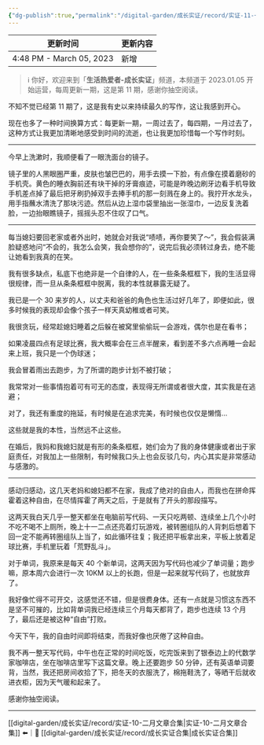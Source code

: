 ```yaml
---
{"dg-publish":true,"permalink":"/digital-garden/成长实证/record/实证-11-一个30岁男人的自由与束缚/","noteIcon":"1"}
---
```



| 更新时间                     | 更新内容 |
| ------------------------ | ---- |
| 4:48 PM - March 05, 2023 | 新增   |


> ℹ️ 你好，欢迎来到「**生活热爱者-成长实证**」频道，本频道于 2023.01.05 开始运营，每周更新一期，这是第 11 期，感谢你抽空阅读。

不知不觉已经第 11 期了，这是我有史以来持续最久的写作，这让我感到开心。

现在也多了一种时间换算方式：每更新一期，一周过去了，每四期，一月过去了，这种方式让我更加清晰地感受到时间的流逝，也让我更加珍惜每一个写作时刻。

---

今早上洗漱时，我顺便看了一眼洗面台的镜子。

镜子里的人黑眼圈严重，皮肤也皱巴巴的，用手去摸一下脸，有点像在摸着磨砂的手机壳。黄色的睡衣胸前还有块干掉的牙膏痕迹，可能是昨晚边刷牙边看手机导致手机差点掉了最后把牙刷扔掉双手去捧手机的那一刻溅在身上的。我拧开水龙头，用手指蘸水清洗了那块污迹。然后从边上湿巾袋里抽出一张湿巾，一边反复洗着脸，一边抬眼瞧镜子，摇摇头忍不住叹了口气。

---

每当媳妇要回老家或者外出时，她就会对我说“啧啧，再你要笑了～”，我会假装满脸疑惑地问“不会的，我怎么会笑，我会想你的”，说完后我必须转过身去，绝不能让她看到我真的在笑。

我有很多缺点，私底下也绝非是一个自律的人，在一些条条框框下，我的生活显得很规律，而一旦从条条框框中脱离，我的本性就暴露无疑了。

我已是一个 30 来岁的人，以丈夫和爸爸的角色也生活过好几年了，即便如此，很多时候我的表现却会像个孩子一样天真幼稚或者可笑。

我很贪玩，经常趁媳妇睡着之后躲在被窝里偷偷玩一会游戏，偶尔也是在看书；

如果凌晨四点有足球比赛，我大概率会在三点半醒来，看到差不多六点再睡一会起来上班，我只是一个伪球迷；

我会冒着雨出去跑步，为了所谓的跑步计划不被打破；

我常常对一些事情抱着可有可无的态度，表现得无所谓或者很大度，其实我是在逃避；

对了，我还有重度的拖延，有时候是在追求完美，有时候也仅仅是懒惰…

这些就是我的本性，当然远不止这些。

在婚后，我妈和我媳妇就是有形的条条框框，她们会为了我的身体健康或者出于家庭责任，对我加上一些限制，有时候我口头上也会反驳几句，内心其实是非常感动与感激的。

---

感动归感动，这几天老妈和媳妇都不在家，我成了绝对的自由人，而我也在拼命挥霍着这种自由，在尽情挥霍了两天之后，于是就有了开头的那段描写。

这两天我白天几乎一整天都坐在电脑前写代码、一天只吃两顿、连续坐上几个小时不吃不喝不上厕所，晚上十一二点还亮着灯玩游戏，被转圈组队的人背刺后想着下回一定不能再转圈组队上当了，如此循环往复；我还把平板拿出来，平板上放着足球比赛，手机里玩着「荒野乱斗」。

对于单词，我原来是每天 40 个新单词，这两天因为写代码也减少了单词量；跑步嘛，原本周六会进行一次 10KM 以上的长跑，但是一起来就写代码了，也就放弃了。

我好像忙得不可开交，这感觉还不错，但是很费身体。还有一点就是习惯这东西不是坚不可摧的，比如背单词我已经连续三个月每天都背了，跑步也连续 13 个月了，最后还是被这种“自由”打败。

今天下午，我的自由时间即将结束，而我好像也厌倦了这种自由。

我不再一整天写代码，中午也在正常的时间吃饭，吃完饭来到了银泰边上的代数学家咖啡店，坐在咖啡店里写下这篇文章。晚上还要跑步 50 分钟，还有英语单词要背，当然，我还把房间收拾了下，把冬天的衣服洗了，棉拖鞋洗了，等晒干后就收进衣柜，因为天气暖和起来了。

感谢你抽空阅读。

---

[[digital-garden/成长实证/record/实证-10-二月文章合集\|实证-10-二月文章合集]] ⬅️｜📑 [[digital-garden/成长实证/record/成长实证合集\|成长实证合集]]
